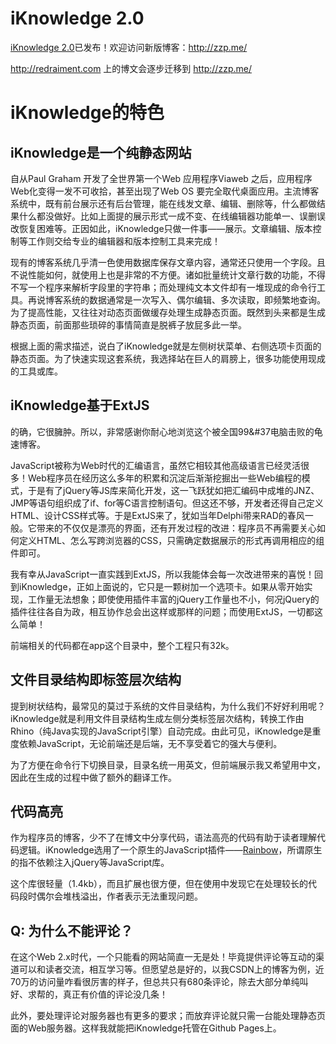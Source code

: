 # iKnowledge 2.0

[iKnowledge 2.0](https://github.com/redraiment/iKnowledge)已发布！欢迎访问新版博客：http://zzp.me/

http://redraiment.com 上的博文会逐步迁移到 http://zzp.me/

# iKnowledge的特色

## iKnowledge是一个纯静态网站

自从Paul Graham 开发了全世界第一个Web 应用程序Viaweb 之后，应用程序Web化变得一发不可收拾，甚至出现了Web OS 要完全取代桌面应用。主流博客系统中，既有前台展示还有后台管理，能在线发文章、编辑、删除等，什么都做结果什么都没做好。比如上面提的展示形式一成不变、在线编辑器功能单一、误删误改恢复困难等。正因如此，iKnowledge只做一件事——展示。文章编辑、版本控制等工作则交给专业的编辑器和版本控制工具来完成！

现有的博客系统几乎清一色使用数据库保存文章内容，通常还只使用一个字段。且不说性能如何，就使用上也是非常的不方便。诸如批量统计文章行数的功能，不得不写一个程序来解析字段里的字符串；而处理纯文本文件却有一堆现成的命令行工具。再说博客系统的数据通常是一次写入、偶尔编辑、多次读取，即频繁地查询。为了提高性能，又往往对动态页面做缓存处理生成静态页面。既然到头来都是生成静态页面，前面那些琐碎的事情简直是脱裤子放屁多此一举。

根据上面的需求描述，说白了iKnowledge就是左侧树状菜单、右侧选项卡页面的静态页面。为了快速实现这套系统，我选择站在巨人的肩膀上，很多功能使用现成的工具或库。

## iKnowledge基于ExtJS

的确，它很臃肿。所以，非常感谢你耐心地浏览这个被全国99&#37电脑击败的龟速博客。

JavaScript被称为Web时代的汇编语言，虽然它相较其他高级语言已经灵活很多！Web程序员在经历这么多年的积累和沉淀后渐渐挖掘出一些Web编程的模式，于是有了jQuery等JS库来简化开发，这一飞跃犹如把汇编码中成堆的JNZ、JMP等语句组织成了if、for等C语言控制语句。但这还不够，开发者还得自己定义HTML、设计CSS样式等。于是ExtJS来了，犹如当年Delphi带来RAD的春风一般。它带来的不仅仅是漂亮的界面，还有开发过程的改进：程序员不再需要关心如何定义HTML、怎么写跨浏览器的CSS，只需确定数据展示的形式再调用相应的组件即可。

我有幸从JavaScript一直实践到ExtJS，所以我能体会每一次改进带来的喜悦！回到iKnowledge，正如上面说的，它只是一颗树加一个选项卡。如果从零开始实现，工作量无法想象；即使使用插件丰富的jQuery工作量也不小，何况jQuery的插件往往各自为政，相互协作总会出这样或那样的问题；而使用ExtJS，一切都这么简单！

前端相关的代码都在app这个目录中，整个工程只有32k。

## 文件目录结构即标签层次结构

提到树状结构，最常见的莫过于系统的文件目录结构，为什么我们不好好利用呢？iKnowledge就是利用文件目录结构生成左侧分类标签层次结构，转换工作由Rhino（纯Java实现的JavaScript引擎）自动完成。由此可见，iKnowledge是重度依赖JavaScript，无论前端还是后端，无不享受着它的强大与便利。

为了方便在命令行下切换目录，目录名统一用英文，但前端展示我又希望用中文，因此在生成的过程中做了额外的翻译工作。

## 代码高亮

作为程序员的博客，少不了在博文中分享代码，语法高亮的代码有助于读者理解代码逻辑。iKnowledge选用了一个原生的JavaScript插件——[Rainbow](http://rainbowco.de/)，所谓原生的指不依赖注入jQuery等JavaScript库。

这个库很轻量（1.4kb），而且扩展也很方便，但在使用中发现它在处理较长的代码段时偶尔会堆栈溢出，作者表示无法重现问题。

## Q: 为什么不能评论？

在这个Web 2.x时代，一个只能看的网站简直一无是处！毕竟提供评论等互动的渠道可以和读者交流，相互学习等。但愿望总是好的，以我CSDN上的博客为例，近70万的访问量咋看很厉害的样子，但总共只有680条评论，除去大部分单纯叫好、求帮的，真正有价值的评论没几条！

此外，要处理评论对服务器也有更多的要求；而放弃评论就只需一台能处理静态页面的Web服务器。这样我就能把iKnowledge托管在Github Pages上。
